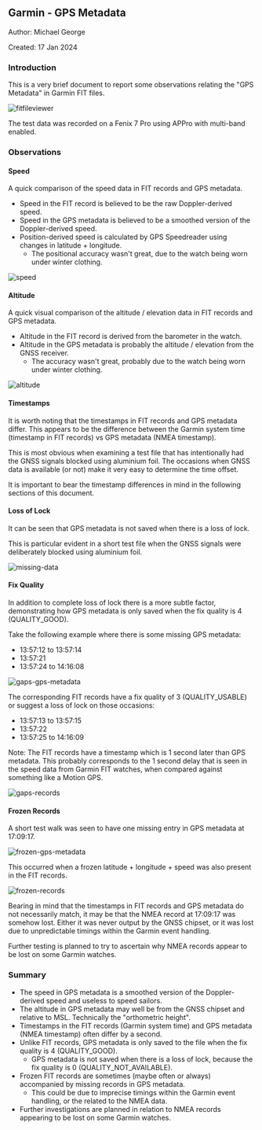 ## Garmin - GPS Metadata

Author: Michael George

Created: 17 Jan 2024



### Introduction

This is a very brief document to report some observations relating the "GPS Metadata" in Garmin FIT files.

![fitfileviewer](img/fitfileviewer.png)

The test data was recorded on a Fenix 7 Pro using APPro with multi-band enabled.



### Observations

#### Speed

A quick comparison of the speed data in FIT records and GPS metadata.

- Speed in the FIT record is believed to be the raw Doppler-derived speed.
- Speed in the GPS metadata is believed to be a smoothed version of the Doppler-derived speed.
- Position-derived speed is calculated by GPS Speedreader using changes in latitude + longitude.
  - The positional accuracy wasn't great, due to the watch being worn under winter clothing.


![speed](img/speed.png)



#### Altitude

A quick visual comparison of the altitude / elevation data in FIT records and GPS metadata.

- Altitude in the FIT record is derived from the barometer in the watch.
- Altitude in the GPS metadata is probably the altitude / elevation from the GNSS receiver.
  - The accuracy wasn't great, probably due to the watch being worn under winter clothing.


![altitude](img/altitude.png)



#### Timestamps

It is worth noting that the timestamps in FIT records and GPS metadata differ. This appears to be the difference between the Garmin system time (timestamp in FIT records) vs GPS metadata (NMEA timestamp).

This is most obvious when examining a test file that has intentionally had the GNSS signals blocked using aluminium foil. The occasions when GNSS data is available (or not) make it very easy to determine the time offset.

It is important to bear the timestamp differences in mind in the following sections of this document.



#### Loss of Lock

It can be seen that GPS metadata is not saved when there is a loss of lock.

This is particular evident in a short test file when the GNSS signals were deliberately blocked using aluminium foil.

![missing-data](img/missing-data.png)



#### Fix Quality

In addition to complete loss of lock there is a more subtle factor, demonstrating how GPS metadata is only saved when the fix quality is 4 (QUALITY_GOOD).

Take the following example where there is some missing GPS metadata:

- 13:57:12 to 13:57:14
- 13:57:21
- 13:57:24 to 14:16:08

![gaps-gps-metadata](img/gaps-gps-metadata.png)

The corresponding FIT records have a fix quality of 3 (QUALITY_USABLE) or suggest a loss of lock on those occasions:

- 13:57:13 to 13:57:15
- 13:57:22
- 13:57:25 to 14:16:09

Note: The FIT records have a timestamp which is 1 second later than GPS metadata. This probably corresponds to the 1 second delay that is seen in the speed data from Garmin FIT watches, when compared against something like a Motion GPS.

![gaps-records](img/gaps-records.png)



#### Frozen Records

A short test walk was seen to have one missing entry in GPS metadata at 17:09:17.

![frozen-gps-metadata](img/frozen-gps-metadata.png)

This occurred when a frozen latitude + longitude + speed was also present in the FIT records.

![frozen-records](img/frozen-records.png)

Bearing in mind that the timestamps in FIT records and GPS metadata do not necessarily match, it may be that the NMEA record at 17:09:17 was somehow lost. Either it was never output by the GNSS chipset, or it was lost due to unpredictable timings within the Garmin event handling.

Further testing is planned to try to ascertain why NMEA records appear to be lost on some Garmin watches.



### Summary

- The speed in GPS metadata is a smoothed version of the Doppler-derived speed and useless to speed sailors.
- The altitude in GPS metadata may well be from the GNSS chipset and relative to MSL. Technically the "orthometric height".
- Timestamps in the FIT records (Garmin system time) and GPS metadata (NMEA timestamp) often differ by a second.
- Unlike FIT records, GPS metadata is only saved to the file when the fix quality is 4 (QUALITY_GOOD).
  - GPS metadata is not saved when there is a loss of lock, because the fix quality is 0 (QUALITY_NOT_AVAILABLE).
- Frozen FIT records are sometimes (maybe often or always) accompanied by missing records in GPS metadata.
  - This could be due to imprecise timings within the Garmin event handling, or the related to the NMEA data.
- Further investigations are planned in relation to NMEA records appearing to be lost on some Garmin watches.
